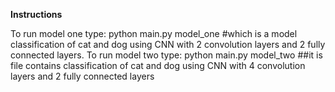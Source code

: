 
**Instructions**

To run model one type: python main.py model_one 
#which is a model classification of cat and dog using CNN with 2 convolution layers and 2 fully connected layers.
To run model two type: python main.py model_two 
##it is file contains classification of cat and dog using CNN with 4 convolution layers and 2 fully connected layers
